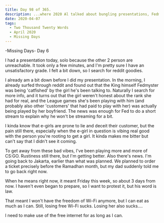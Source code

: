 ```yaml
---
title: Day 98 of 365.
description: ...where 2020 Al talked about bungling presentations, Fedmyster, e-girls, CS:GO, and plans to go back to Jakarta in the sixth day of his week-long series of Missing Days.
date: 2020-04-07
tags:
  - Two Thousand Twenty Words
  - April 2020
  - Missing Days
---
```


-Missing Days-
Day 6

I had a presentation today, solo because the other 2 person are unreachable. It took only a few minutes, and I'm pretty sure I have an unsatisfactory grade. I felt a bit down, so I search for reddit goodies. 

I already am a bit down before I did my presentation. In the morning, I already surfed through reddit and found out that the King himself Fedmyster was being 'catfished' by the girl he's been talking to. Naturally I search for more info, and it turns out that the girl weren't honest about the rank she had for real, and the League games she's been playing with him (and probably also other 'customers' that had paid to play with her) was actually being played by her boyfriend. The news was enough for Fed to do a short stream to explain why he won't be streaming for a bit.

I kinda know that e-girls are prone to lie and deceit their customer, but the pain still there, especially when the e-girl in question is vibing real good with the person you're rooting to get a girl. It kinda makes me bitter but can't say that I didn't see it coming.

To get away from these bad vibes, I've been playing more and more of CS:GO. Rustiness still there, but I'm getting better. Also there's news. I'm going back to Jakarta, earlier than what was planned. We planned to order a ticket precisely before the Ramadhan month, but my dad suddenly told me to go back right now. 

When he means right now, it meant Friday this week, so about 3 days from now. I haven't even began to prepare, so I want to protest it, but his word is law.

That meant I won't have the freedom of Wi-Fi anymore, but I can eat as much as I can. Still, losing free Wi-Fi sucks. Losing her also sucks....

I need to make use of the free internet for as long as I can.
